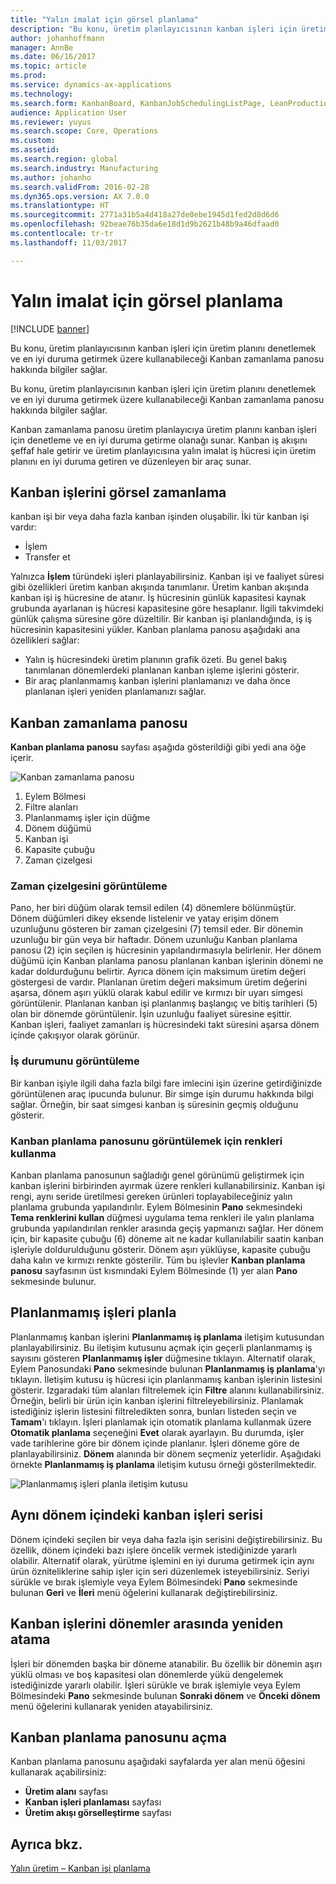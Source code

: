 ```yaml
---
title: "Yalın imalat için görsel planlama"
description: "Bu konu, üretim planlayıcısının kanban işleri için üretim planını denetlemek ve en iyi duruma getirmek üzere kullanabileceği Kanban zamanlama panosu hakkında bilgiler sağlar."
author: johanhoffmann
manager: AnnBe
ms.date: 06/16/2017
ms.topic: article
ms.prod: 
ms.service: dynamics-ax-applications
ms.technology: 
ms.search.form: KanbanBoard, KanbanJobSchedulingListPage, LeanProductionFlowVisualization
audience: Application User
ms.reviewer: yuyus
ms.search.scope: Core, Operations
ms.custom: 
ms.assetid: 
ms.search.region: global
ms.search.industry: Manufacturing
ms.author: johanho
ms.search.validFrom: 2016-02-28
ms.dyn365.ops.version: AX 7.0.0
ms.translationtype: HT
ms.sourcegitcommit: 2771a31b5a4d418a27de0ebe1945d1fed2d8d6d6
ms.openlocfilehash: 92beae76b35da6e18d1d9b2621b48b9a46dfaad0
ms.contentlocale: tr-tr
ms.lasthandoff: 11/03/2017

---
```


# <a name="visual-scheduling-for-lean-manufacturing"></a>Yalın imalat için görsel planlama

[!INCLUDE [banner](../includes/banner.md)]

Bu konu, üretim planlayıcısının kanban işleri için üretim planını denetlemek ve en iyi duruma getirmek üzere kullanabileceği Kanban zamanlama panosu hakkında bilgiler sağlar.

Bu konu, üretim planlayıcısının kanban işleri için üretim planını denetlemek ve en iyi duruma getirmek üzere kullanabileceği Kanban zamanlama panosu hakkında bilgiler sağlar.

Kanban zamanlama panosu üretim planlayıcıya üretim planını kanban işleri için denetleme ve en iyi duruma getirme olanağı sunar. Kanban iş akışını şeffaf hale getirir ve üretim planlayıcısına yalın imalat iş hücresi için üretim planını en iyi duruma getiren ve düzenleyen bir araç sunar.

## <a name="visual-scheduling-of-kanban-jobs"></a>Kanban işlerini görsel zamanlama
kanban işi bir veya daha fazla kanban işinden oluşabilir. İki tür kanban işi vardır:

-   İşlem
-   Transfer et

Yalnızca **İşlem** türündeki işleri planlayabilirsiniz. Kanban işi ve faaliyet süresi gibi özellikleri üretim kanban akışında tanımlanır. Üretim kanban akışında kanban işi iş hücresine de atanır. İş hücresinin günlük kapasitesi kaynak grubunda ayarlanan iş hücresi kapasitesine göre hesaplanır. İlgili takvimdeki günlük çalışma süresine göre düzeltilir. Bir kanban işi planlandığında, iş iş hücresinin kapasitesini yükler. Kanban planlama panosu aşağıdaki ana özellikleri sağlar:

-   Yalın iş hücresindeki üretim planının grafik özeti. Bu genel bakış tanımlanan dönemlerdeki planlanan kanban işleme işlerini gösterir.
-   Bir araç planlanmamış kanban işlerini planlamanızı ve daha önce planlanan işleri yeniden planlamanızı sağlar.

## <a name="kanban-schedule-board"></a>Kanban zamanlama panosu
**Kanban planlama panosu** sayfası aşağıda gösterildiği gibi yedi ana öğe içerir. 

![Kanban zamanlama panosu](./media/kanban-schedule-board-1024x554.png)
1.  Eylem Bölmesi
2.  Filtre alanları
3.  Planlanmamış işler için düğme
4.  Dönem düğümü
5.  Kanban işi
6.  Kapasite çubuğu
7.  Zaman çizelgesi

### <a name="view-the-time-scale"></a>Zaman çizelgesini görüntüleme

Pano, her biri düğüm olarak temsil edilen (4) dönemlere bölünmüştür. Dönem düğümleri dikey eksende listelenir ve yatay erişim dönem uzunluğunu gösteren bir zaman çizelgesini (7) temsil eder. Bir dönemin uzunluğu bir gün veya bir haftadır. Dönem uzunluğu Kanban planlama panosu (2) için seçilen iş hücresinin yapılandırmasıyla belirlenir. Her dönem düğümü için Kanban planlama panosu planlanan kanban işlerinin dönemi ne kadar doldurduğunu belirtir. Ayrıca dönem için maksimum üretim değeri göstergesi de vardır. Planlanan üretim değeri maksimum üretim değerini aşarsa, dönem aşırı yüklü olarak kabul edilir ve kırmızı bir uyarı simgesi görüntülenir. Planlanan kanban işi planlanmış başlangıç ve bitiş tarihleri (5) olan bir dönemde görüntülenir. İşin uzunluğu faaliyet süresine eşittir. Kanban işleri, faaliyet zamanları iş hücresindeki takt süresini aşarsa dönem içinde çakışıyor olarak görünür.

### <a name="view-job-status"></a>İş durumunu görüntüleme

Bir kanban işiyle ilgili daha fazla bilgi fare imlecini işin üzerine getirdiğinizde görüntülenen araç ipucunda bulunur. Bir simge işin durumu hakkında bilgi sağlar. Örneğin, bir saat simgesi kanban iş süresinin geçmiş olduğunu gösterir.

### <a name="use-colors-to-view-the-kanban-schedule-board"></a>Kanban planlama panosunu görüntülemek için renkleri kullanma

Kanban planlama panosunun sağladığı genel görünümü geliştirmek için kanban işlerini birbirinden ayırmak üzere renkleri kullanabilirsiniz. Kanban işi rengi, aynı seride üretilmesi gereken ürünleri toplayabileceğiniz yalın planlama grubunda yapılandırılır. Eylem Bölmesinin **Pano** sekmesindeki **Tema renklerini kullan** düğmesi uygulama tema renkleri ile yalın planlama grubunda yapılandırılan renkler arasında geçiş yapmanızı sağlar. Her dönem için, bir kapasite çubuğu (6) döneme ait ne kadar kullanılabilir saatin kanban işleriyle doldurulduğunu gösterir. Dönem aşırı yüklüyse, kapasite çubuğu daha kalın ve kırmızı renkte gösterilir. Tüm bu işlevler **Kanban planlama panosu** sayfasının üst kısmındaki Eylem Bölmesinde (1) yer alan **Pano** sekmesinde bulunur.

## <a name="plan-unplanned-jobs"></a>Planlanmamış işleri planla
Planlanmamış kanban işlerini **Planlanmamış iş planlama** iletişim kutusundan planlayabilirsiniz. Bu iletişim kutusunu açmak için geçerli planlanmamış iş sayısını gösteren **Planlanmamış işler** düğmesine tıklayın. Alternatif olarak, Eylem Panosundaki **Pano** sekmesinde bulunan **Planlanmamış iş planlama**'yı tıklayın. İletişim kutusu iş hücresi için planlanmamış kanban işlerinin listesini gösterir. Izgaradaki tüm alanları filtrelemek için **Filtre** alanını kullanabilirsiniz. Örneğin, belirli bir ürün için kanban işlerini filtreleyebilirsiniz. Planlamak istediğiniz işlerin listesini filtreledikten sonra, bunları listeden seçin ve **Tamam**'ı tıklayın. İşleri planlamak için otomatik planlama kullanmak üzere **Otomatik planlama** seçeneğini **Evet** olarak ayarlayın. Bu durumda, işler vade tarihlerine göre bir dönem içinde planlanır. İşleri döneme göre de planlayabilirsiniz. **Dönem** alanında bir dönem seçmeniz yeterlidir. Aşağıdaki örnekte **Planlanmamış iş planlama** iletişim kutusu örneği gösterilmektedir. 

![Planlanmamış işleri planla iletişim kutusu](./media/plan-unplanned-jobs-1024x564.png)

## <a name="sequence-kanban-jobs-within-the-same-period"></a>Aynı dönem içindeki kanban işleri serisi
Dönem içindeki seçilen bir veya daha fazla işin serisini değiştirebilirsiniz. Bu özellik, dönem içindeki bazı işlere öncelik vermek istediğinizde yararlı olabilir. Alternatif olarak, yürütme işlemini en iyi duruma getirmek için aynı ürün özniteliklerine sahip işler için seri düzenlemek isteyebilirsiniz. Seriyi sürükle ve bırak işlemiyle veya Eylem Bölmesindeki **Pano** sekmesinde bulunan **Geri** ve **İleri** menü öğelerini kullanarak değiştirebilirsiniz. 

## <a name="reassign-kanban-jobs-across-periods"></a>Kanban işlerini dönemler arasında yeniden atama
İşleri bir dönemden başka bir döneme atanabilir. Bu özellik bir dönemin aşırı yüklü olması ve boş kapasitesi olan dönemlerde yükü dengelemek istediğinizde yararlı olabilir. İşleri sürükle ve bırak işlemiyle veya Eylem Bölmesindeki **Pano** sekmesinde bulunan **Sonraki dönem** ve **Önceki dönem** menü öğelerini kullanarak yeniden atayabilirsiniz.

## <a name="open-the-kanban-schedule-board"></a>Kanban planlama panosunu açma
Kanban planlama panosunu aşağıdaki sayfalarda yer alan menü öğesini kullanarak açabilirsiniz:

-   **Üretim alanı** sayfası
-   **Kanban işleri planlaması** sayfası
-   **Üretim akışı görselleştirme** sayfası


<a name="see-also"></a>Ayrıca bkz.
--------

[Yalın üretim – Kanban işi planlama](lean-manufacturing-kanban-job-scheduling.md)


